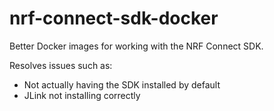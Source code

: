 # nrf-connect-sdk-docker

Better Docker images for working with the NRF Connect SDK.

Resolves issues such as:
- Not actually having the SDK installed by default
- JLink not installing correctly